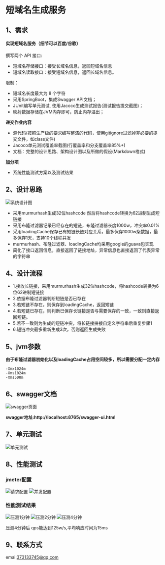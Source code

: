 # 短域名生成服务

## 1、需求
#### 实现短域名服务（细节可以百度/谷歌）

撰写两个 API 接口:
- 短域名存储接口：接受长域名信息，返回短域名信息
- 短域名读取接口：接受短域名信息，返回长域名信息。

限制：
- 短域名长度最大为 8 个字符
- 采用SpringBoot，集成Swagger API文档；
- JUnit编写单元测试, 使用Jacoco生成测试报告(测试报告提交截图)；
- 映射数据存储在JVM内存即可，防止内存溢出；

**递交作业内容** 
- 源代码(按照生产级的要求编写整洁的代码，使用gitignore过滤掉非必要的提交文件，如class文件)
- Jacoco单元测试覆盖率截图(行覆盖率和分支覆盖率85%+)
- 文档：完整的设计思路、架构设计图以及所做的假设(Markdown格式)

**加分项** 
- 系统性能测试方案以及测试结果


## 2、设计思路
![系统设计图](https://github.com/renyiran/interview-assignments/blob/renyiran-java/doc/%E7%B3%BB%E7%BB%9F%E6%B5%81%E7%A8%8B%E8%AE%BE%E8%AE%A1.jpg)

- 采用murmurhash生成32位hashcode 然后将hashcode转换为62进制生成短链接
- 采用布隆过滤器记录已经存在的短链，布隆过滤器长度1000w，冲突率0.01%
- 采用loadingCache保存已有短链长链对应关系，最多保存1000w条数据，最多保存1天，支持10个线程并发
- murmurhash、布隆过滤器、loadingCache均采用google的guava包实现
- 简化了接口返回信息，直接返回了链接地址，异常信息也直接返回了代表异常的字符串

## 4、设计流程

- 1.接收长链接，采用murmurhash生成32位hashcode，将hashcode转换为6位62进制短链接
- 2.依据布隆过滤器判断短链是否已存在
- 3.若短链不存在，则保存到loadingCache，返回短链
- 4.若短链已存在，则判断已保存长链接是否与需要保存的一致，一致则直接返回短链。
- 5.若不一致则为生成的短链冲突，将长链接拼接自定义字符串后重复步骤1
- 6.短链冲突最多重新生成3次，否则返回生成失败

## 5、jvm参数

**由于布隆过滤器初始化以及loadingCache占用空间较多，所以需要分配一定内存**

````
-Xmx1024m 
-Xms1024m 
-Xms500m
````

## 6、swagger文档
![swagger页面](https://github.com/renyiran/interview-assignments/blob/renyiran-java/doc/swagger.png)

**swagger地址:http://localhost:8765/swagger-ui.html**


## 7、单元测试
![单元测试](https://github.com/renyiran/interview-assignments/blob/renyiran-java/doc/%E6%B5%8B%E8%AF%95%E4%BB%A3%E7%A0%81%E8%A6%86%E7%9B%96%E7%8E%87.jpg)

## 8、性能测试

### jmeter配置
![请求配置](https://github.com/renyiran/interview-assignments/blob/renyiran-java/doc/%E5%8E%8B%E6%B5%8B%E8%AF%B7%E6%B1%82%E9%85%8D%E7%BD%AE.jpg)
![并发配置](https://github.com/renyiran/interview-assignments/blob/renyiran-java/doc/%E5%8E%8B%E6%B5%8B%E7%BA%BF%E7%A8%8B%E7%BB%84%E9%85%8D%E7%BD%AE.png)

### 性能测试结果
![压测1分钟](https://github.com/renyiran/interview-assignments/blob/renyiran-java/doc/%E5%8E%8B%E6%B5%8B1%E5%88%86%E9%92%9F.png)
![压测2分钟](https://github.com/renyiran/interview-assignments/blob/renyiran-java/doc/%E5%8E%8B%E6%B5%8B2%E5%88%86%E9%92%9F.png)
![压测4分钟](https://github.com/renyiran/interview-assignments/blob/renyiran-java/doc/%E5%8E%8B%E6%B5%8B4%E5%88%86%E9%92%9F.png)

压测4分钟后 qps能达到125w/s,平均响应时间为15ms

## 9、联系方式

emai:373133745@qq.com
